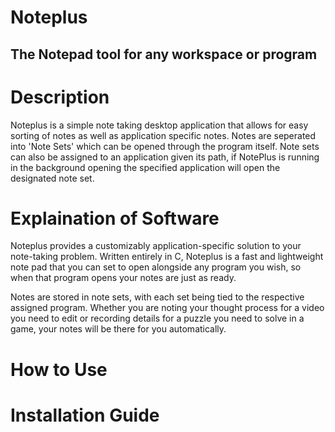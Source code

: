 # Noteplus
**The Notepad tool for any workspace or program**
------------------------------------------------------------------------------------------------------------------------------------
# Description
Noteplus is a simple note taking desktop application that allows for easy sorting of notes as well as application specific notes.
Notes are seperated into 'Note Sets' which can be opened through the program itself. Note sets can also be assigned to an application given its path, if NotePlus is running in the background opening the specified application will open the designated note set.

# Explaination of Software
Noteplus provides a customizably application-specific solution to your note-taking problem.
Written entirely in C, Noteplus is a fast and lightweight note pad that you can set to open
alongside any program you wish, so when that program opens your notes are just as ready.

Notes are stored in note sets, with each set being tied to the respective assigned program.
Whether you are noting your thought process for a video you need to edit or recording details for a puzzle
you need to solve in a game, your notes will be there for you automatically.

# How to Use


# Installation Guide
